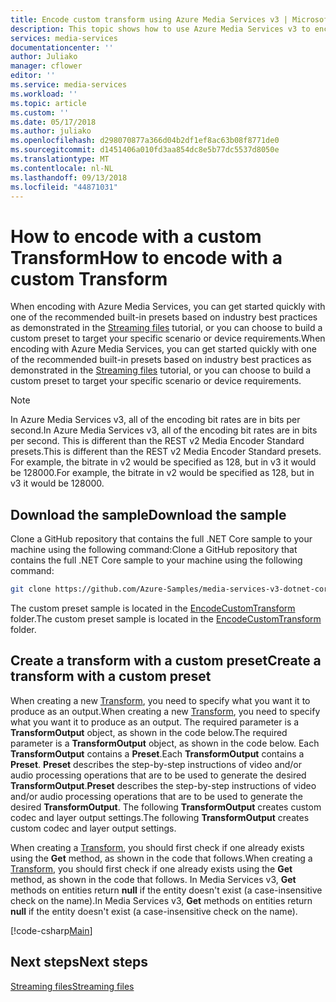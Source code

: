 ```yaml
---
title: Encode custom transform using Azure Media Services v3 | Microsoft Docs
description: This topic shows how to use Azure Media Services v3 to encode a custom transform.
services: media-services
documentationcenter: ''
author: Juliako
manager: cflower
editor: ''
ms.service: media-services
ms.workload: ''
ms.topic: article
ms.custom: ''
ms.date: 05/17/2018
ms.author: juliako
ms.openlocfilehash: d298070877a366d04b2df1ef8ac63b08f8771de0
ms.sourcegitcommit: d1451406a010fd3aa854dc8e5b77dc5537d8050e
ms.translationtype: MT
ms.contentlocale: nl-NL
ms.lasthandoff: 09/13/2018
ms.locfileid: "44871031"
---
```

# <a name="how-to-encode-with-a-custom-transform"></a><span data-ttu-id="72ccc-103">How to encode with a custom Transform</span><span class="sxs-lookup"><span data-stu-id="72ccc-103">How to encode with a custom Transform</span></span>

<span data-ttu-id="72ccc-104">When encoding with Azure Media Services, you can get started quickly with one of the recommended built-in presets based on industry best practices as demonstrated in the [Streaming files](stream-files-tutorial-with-api.md) tutorial, or you can choose to build a custom preset to target your specific scenario or device requirements.</span><span class="sxs-lookup"><span data-stu-id="72ccc-104">When encoding with Azure Media Services, you can get started quickly with one of the recommended built-in presets based on industry best practices as demonstrated in the [Streaming files](stream-files-tutorial-with-api.md) tutorial, or you can choose to build a custom preset to target your specific scenario or device requirements.</span></span> 

> [!Note]
> <span data-ttu-id="72ccc-105">In Azure Media Services v3, all of the encoding bit rates are in bits per second.</span><span class="sxs-lookup"><span data-stu-id="72ccc-105">In Azure Media Services v3, all of the encoding bit rates are in bits per second.</span></span> <span data-ttu-id="72ccc-106">This is different than the REST v2 Media Encoder Standard presets.</span><span class="sxs-lookup"><span data-stu-id="72ccc-106">This is different than the REST v2 Media Encoder Standard presets.</span></span> <span data-ttu-id="72ccc-107">For example, the bitrate in v2 would be specified as 128, but in v3 it would be 128000.</span><span class="sxs-lookup"><span data-stu-id="72ccc-107">For example, the bitrate in v2 would be specified as 128, but in v3 it would be 128000.</span></span>

## <a name="download-the-sample"></a><span data-ttu-id="72ccc-108">Download the sample</span><span class="sxs-lookup"><span data-stu-id="72ccc-108">Download the sample</span></span>

<span data-ttu-id="72ccc-109">Clone a GitHub repository that contains the full .NET Core sample to your machine using the following command:</span><span class="sxs-lookup"><span data-stu-id="72ccc-109">Clone a GitHub repository that contains the full .NET Core sample to your machine using the following command:</span></span>  

 ```bash
 git clone https://github.com/Azure-Samples/media-services-v3-dotnet-core-tutorials.git
 ```
 
<span data-ttu-id="72ccc-110">The custom preset sample is located in the [EncodeCustomTransform](https://github.com/Azure-Samples/media-services-v3-dotnet-core-tutorials/blob/master/NETCore/EncodeCustomTransform/) folder.</span><span class="sxs-lookup"><span data-stu-id="72ccc-110">The custom preset sample is located in the [EncodeCustomTransform](https://github.com/Azure-Samples/media-services-v3-dotnet-core-tutorials/blob/master/NETCore/EncodeCustomTransform/) folder.</span></span>

## <a name="create-a-transform-with-a-custom-preset"></a><span data-ttu-id="72ccc-111">Create a transform with a custom preset</span><span class="sxs-lookup"><span data-stu-id="72ccc-111">Create a transform with a custom preset</span></span> 

<span data-ttu-id="72ccc-112">When creating a new [Transform](https://docs.microsoft.com/rest/api/media/transforms), you need to specify what you want it to produce as an output.</span><span class="sxs-lookup"><span data-stu-id="72ccc-112">When creating a new [Transform](https://docs.microsoft.com/rest/api/media/transforms), you need to specify what you want it to produce as an output.</span></span> <span data-ttu-id="72ccc-113">The required parameter is a **TransformOutput** object, as shown in the code below.</span><span class="sxs-lookup"><span data-stu-id="72ccc-113">The required parameter is a **TransformOutput** object, as shown in the code below.</span></span> <span data-ttu-id="72ccc-114">Each **TransformOutput** contains a **Preset**.</span><span class="sxs-lookup"><span data-stu-id="72ccc-114">Each **TransformOutput** contains a **Preset**.</span></span> <span data-ttu-id="72ccc-115">**Preset** describes the step-by-step instructions of video and/or audio processing operations that are to be used to generate the desired **TransformOutput**.</span><span class="sxs-lookup"><span data-stu-id="72ccc-115">**Preset** describes the step-by-step instructions of video and/or audio processing operations that are to be used to generate the desired **TransformOutput**.</span></span> <span data-ttu-id="72ccc-116">The following **TransformOutput** creates custom codec and layer output settings.</span><span class="sxs-lookup"><span data-stu-id="72ccc-116">The following **TransformOutput** creates custom codec and layer output settings.</span></span>

<span data-ttu-id="72ccc-117">When creating a [Transform](https://docs.microsoft.com/rest/api/media/transforms), you should first check if one already exists using the **Get** method, as shown in the code that follows.</span><span class="sxs-lookup"><span data-stu-id="72ccc-117">When creating a [Transform](https://docs.microsoft.com/rest/api/media/transforms), you should first check if one already exists using the **Get** method, as shown in the code that follows.</span></span>  <span data-ttu-id="72ccc-118">In Media Services v3, **Get** methods on entities return **null** if the entity doesn't exist (a case-insensitive check on the name).</span><span class="sxs-lookup"><span data-stu-id="72ccc-118">In Media Services v3, **Get** methods on entities return **null** if the entity doesn't exist (a case-insensitive check on the name).</span></span>

[!code-csharp[Main](../../../media-services-v3-dotnet-core-tutorials/NETCore/EncodeCustomTransform/MediaV3ConsoleApp/Program.cs#EnsureTransformExists)]

## <a name="next-steps"></a><span data-ttu-id="72ccc-119">Next steps</span><span class="sxs-lookup"><span data-stu-id="72ccc-119">Next steps</span></span>

[<span data-ttu-id="72ccc-120">Streaming files</span><span class="sxs-lookup"><span data-stu-id="72ccc-120">Streaming files</span></span>](stream-files-tutorial-with-api.md) 
